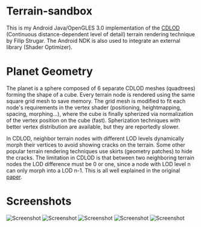 # Terrain-sandbox
This is my Android Java/OpenGLES 3.0 implementation of the [CDLOD](https://github.com/fstrugar/CDLOD) (Continuous distance-dependent level of detail) terrain rendering technique by Filip Strugar. The Android NDK is also used to integrate an external library (Shader Optimizer).

# Planet Geometry
The planet is a sphere composed of 6 separate CDLOD meshes (quadtrees) forming the shape of a cube. Every terrain node is rendered using the same square grid mesh to save memory. The grid mesh is modified to fit each node's requirements in the vertex shader (positioning, heightmapping, spacing, morphing...), where the cube is finally spherized via normalization of the vertex position on the cube (fast). Spherization techniques with better vertex distribution are available, but they are reportedly slower.

In CDLOD, neighbor terrain nodes with different LOD levels dynamically morph their vertices to avoid showing cracks on the terrain. Some other popular terrain rendering techniques use skirts (geometry patches) to hide the cracks. The limitation in CDLOD is that between two neighboring terrain nodes the LOD difference must be 0 or one, since a node with LOD level n can only morph into a LOD n-1. This is all well explained in the original [paper](https://github.com/fstrugar/CDLOD).

# Screenshots
![Screenshot](https://i.imgur.com/2QXzZA2.png)
![Screenshot](https://i.imgur.com/47dvMxv.png)
![Screenshot](https://i.imgur.com/3DyVid2.png)
![Screenshot](https://user-images.githubusercontent.com/651022/57857850-7c664400-77df-11e9-91d9-d5ca80396498.png)
![Screenshot](https://user-images.githubusercontent.com/651022/57857849-7c664400-77df-11e9-9f68-c56ede2f4ea2.png)
